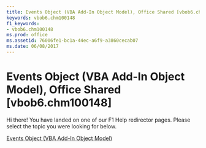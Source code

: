 ```yaml
---
title: Events Object (VBA Add-In Object Model), Office Shared [vbob6.chm100148]
keywords: vbob6.chm100148
f1_keywords:
- vbob6.chm100148
ms.prod: office
ms.assetid: 76006fe1-bc1a-44ec-a6f9-a3860cecab07
ms.date: 06/08/2017
---
```



# Events Object (VBA Add-In Object Model), Office Shared [vbob6.chm100148]

Hi there! You have landed on one of our F1 Help redirector pages. Please select the topic you were looking for below.

[Events Object (VBA Add-In Object Model)](http://msdn.microsoft.com/library/7e16c9ca-6167-f6da-fb9a-018b9ac08b17%28Office.15%29.aspx)

